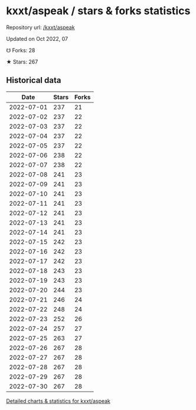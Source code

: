 # kxxt/aspeak / stars & forks statistics

Repository url: [/kxxt/aspeak](https://github.com/kxxt/aspeak)

Updated on Oct 2022, 07

☋ Forks: 28

★ Stars: 267

## Historical data
| Date | Stars | Forks |
|------|-------|-------|
| 2022-07-01 | 237 | 21 | 
| 2022-07-02 | 237 | 22 | 
| 2022-07-03 | 237 | 22 | 
| 2022-07-04 | 237 | 22 | 
| 2022-07-05 | 237 | 22 | 
| 2022-07-06 | 238 | 22 | 
| 2022-07-07 | 238 | 22 | 
| 2022-07-08 | 241 | 23 | 
| 2022-07-09 | 241 | 23 | 
| 2022-07-10 | 241 | 23 | 
| 2022-07-11 | 241 | 23 | 
| 2022-07-12 | 241 | 23 | 
| 2022-07-13 | 241 | 23 | 
| 2022-07-14 | 241 | 23 | 
| 2022-07-15 | 242 | 23 | 
| 2022-07-16 | 242 | 23 | 
| 2022-07-17 | 242 | 23 | 
| 2022-07-18 | 243 | 23 | 
| 2022-07-19 | 243 | 23 | 
| 2022-07-20 | 244 | 23 | 
| 2022-07-21 | 246 | 24 | 
| 2022-07-22 | 248 | 24 | 
| 2022-07-23 | 252 | 26 | 
| 2022-07-24 | 257 | 27 | 
| 2022-07-25 | 263 | 27 | 
| 2022-07-26 | 267 | 28 | 
| 2022-07-27 | 267 | 28 | 
| 2022-07-28 | 267 | 28 | 
| 2022-07-29 | 267 | 28 | 
| 2022-07-30 | 267 | 28 | 


[Detailed charts & statistics for kxxt/aspeak](https://reviewgithub.com/rep/kxxt/aspeak)
